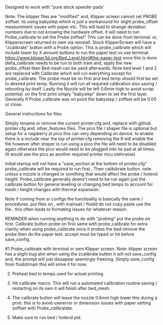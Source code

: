 Designed to work with "pure stock speeder pads' 

Note: The klipper files are "modified" and, Klipper screen cannot set PROBE zoffset.  its using babystep which is just a workaround for slight probe_offset measurement issues with paper etc.  This will lead to strange deviation numbers due to not knowing the hardware offset. it will need to run  Probe_calibrate to set the Probe zoffset" This can be done from terminal. or, Klipperscreen returned to oem via reinstall.  Stock KlipperScreen will have a "zcalibrate" button with a Probe option. This is probe_calibrate which  will include  lower by X amount buttons to run the paper test vs use terminal. https://www.klipper3d.org/Bed_Level.html#the-paper-test
once this is done delta_calibrate needs to be run to both tram and, apply the new probe_offset then Bed mesh can be used afterwards. Note bed level 1 and 2 are replaced with Calibrate which will run everything except for probe_calibrate. The probe must be on first and bed temp should first be set to desired print temp. Running it will run all required calibration also saving / rebooting by itself. Lastly the Nozzle will be left 0.6mm high to avoid scrap potential. on the first print simply "babystep" down to set the first layer. Generally if Probe_calibrate was on point the babystep / zoffset will be 0.00 or close. 

General instructions for files 

Simply rename or remove the current printer.cfg and, replace with github printer.cfg and, other_features files. The pico file / shaper file is optional but setup for a 
raspberry pi pico this can very depending on device. to enable there is a include near the top of printer.cfg removing the # will enable the file however after shaper is run using a pico the file will need to be disabled again otherwise the pico would need to be plugged into he pad at all times. (It would see the pico as another required printer mcu otehrwise)    



Initial startup will not have a "save_section at the bottom of printer.cfg" probe_calibrate will be required to run first , Then calibibrate button. note unless a nozzle is changed or somthing that would affect the probe / hotend height. Probe_calibrate generally doens't need to be run again just the calibrate button for general leveling or changing bed temps to account for mesh / height changes with thermal  expansion.  

Note if coming from sr configs the functioality is basically the same / procedures. 
put files on , with mainsail / fluidd do not copy paste use the file.. this often leads to formating issues for whatever reason. 


REMINDER when running anything to do with "probing" put the probe on first. Calibrate button probe on first same with probe_calibrate 
for extra clairity when using probe_calibrate once it probes the bed remove the probe then do the paper test. accept must be typed or hit before 
save_config. 

#1 Probe_calibrate with terminal or oem Klipper screen. Note: klipper screen has a slight bug atm when using the zcalibrate button it will not save_config and, the prompt will just dissapear seemingly freezing. Simply save_config from fluidd/main this will solve it for now. 

2. Preheat bed to temps used for actual printing. 

3. Hit calibrate macro. This will run a automated calibration routine saving / restarting on its own it will finish after bed_mesh. 

4. The calibrate button will leave the nozzle 0.6mm high lower this during a print. this is to avoid usererror or dimension issues with paper setting zoffset with Probe_calibratate. 

5. Make sure to run bed / hotend pid. 

